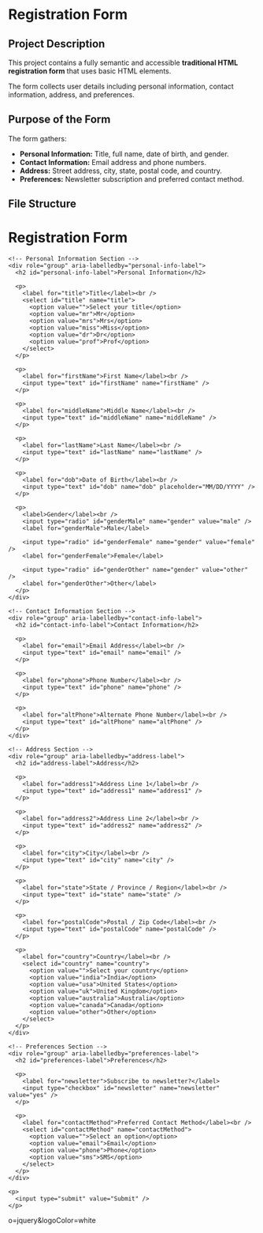 # Registration Form 

## Project Description

This project contains a fully semantic and accessible **traditional HTML registration form** that uses basic HTML elements. 

The form collects user details including personal information, contact information, address, and preferences.

## Purpose of the Form

The form gathers:

- **Personal Information:** Title, full name, date of birth, and gender.
- **Contact Information:** Email address and phone numbers.
- **Address:** Street address, city, state, postal code, and country.
- **Preferences:** Newsletter subscription and preferred contact method.

## File Structure

<!-- Improved compatibility of back to top link: See: https://github.com/othneildrew/Best-README-Template/pull/73 -->
<a id="readme-top">
<!DOCTYPE html>
<html lang="en">
<head>
  <meta charset="UTF-8" />
  <title>Registration Form</title>
</head>
<body>

  <h1>Registration Form</h1>

  <form action="#" method="post">

    <!-- Personal Information Section -->
    <div role="group" aria-labelledby="personal-info-label">
      <h2 id="personal-info-label">Personal Information</h2>

      <p>
        <label for="title">Title</label><br />
        <select id="title" name="title">
          <option value="">Select your title</option>
          <option value="mr">Mr</option>
          <option value="mrs">Mrs</option>
          <option value="miss">Miss</option>
          <option value="dr">Dr</option>
          <option value="prof">Prof</option>
        </select>
      </p>

      <p>
        <label for="firstName">First Name</label><br />
        <input type="text" id="firstName" name="firstName" />
      </p>

      <p>
        <label for="middleName">Middle Name</label><br />
        <input type="text" id="middleName" name="middleName" />
      </p>

      <p>
        <label for="lastName">Last Name</label><br />
        <input type="text" id="lastName" name="lastName" />
      </p>

      <p>
        <label for="dob">Date of Birth</label><br />
        <input type="text" id="dob" name="dob" placeholder="MM/DD/YYYY" />
      </p>

      <p>
        <label>Gender</label><br />
        <input type="radio" id="genderMale" name="gender" value="male" />
        <label for="genderMale">Male</label>

        <input type="radio" id="genderFemale" name="gender" value="female" />
        <label for="genderFemale">Female</label>

        <input type="radio" id="genderOther" name="gender" value="other" />
        <label for="genderOther">Other</label>
      </p>
    </div>

    <!-- Contact Information Section -->
    <div role="group" aria-labelledby="contact-info-label">
      <h2 id="contact-info-label">Contact Information</h2>

      <p>
        <label for="email">Email Address</label><br />
        <input type="text" id="email" name="email" />
      </p>

      <p>
        <label for="phone">Phone Number</label><br />
        <input type="text" id="phone" name="phone" />
      </p>

      <p>
        <label for="altPhone">Alternate Phone Number</label><br />
        <input type="text" id="altPhone" name="altPhone" />
      </p>
    </div>

    <!-- Address Section -->
    <div role="group" aria-labelledby="address-label">
      <h2 id="address-label">Address</h2>

      <p>
        <label for="address1">Address Line 1</label><br />
        <input type="text" id="address1" name="address1" />
      </p>

      <p>
        <label for="address2">Address Line 2</label><br />
        <input type="text" id="address2" name="address2" />
      </p>

      <p>
        <label for="city">City</label><br />
        <input type="text" id="city" name="city" />
      </p>

      <p>
        <label for="state">State / Province / Region</label><br />
        <input type="text" id="state" name="state" />
      </p>

      <p>
        <label for="postalCode">Postal / Zip Code</label><br />
        <input type="text" id="postalCode" name="postalCode" />
      </p>

      <p>
        <label for="country">Country</label><br />
        <select id="country" name="country">
          <option value="">Select your country</option>
          <option value="india">India</option>
          <option value="usa">United States</option>
          <option value="uk">United Kingdom</option>
          <option value="australia">Australia</option>
          <option value="canada">Canada</option>
          <option value="other">Other</option>
        </select>
      </p>
    </div>

    <!-- Preferences Section -->
    <div role="group" aria-labelledby="preferences-label">
      <h2 id="preferences-label">Preferences</h2>

      <p>
        <label for="newsletter">Subscribe to newsletter?</label>
        <input type="checkbox" id="newsletter" name="newsletter" value="yes" />
      </p>

      <p>
        <label for="contactMethod">Preferred Contact Method</label><br />
        <select id="contactMethod" name="contactMethod">
          <option value="">Select an option</option>
          <option value="email">Email</option>
          <option value="phone">Phone</option>
          <option value="sms">SMS</option>
        </select>
      </p>
    </div>

    <p>
      <input type="submit" value="Submit" />
    </p>

  </form>

</body>
</html>
</a>
<!--
https://yourusername.github.io/your-repo-name/




<!-- PROJECT SHIELDS -->
<!--
*** I'm using markdown "reference style" links for readability.
*** Reference links are enclosed in brackets [ ] instead of parentheses ( ).
*** See the bottom of this document for the declaration of the reference variables
*** for contributors-url, forks-url, etc. This is an optional, concise syntax you may use.
*** https://www.markdownguide.org/basic-syntax/#reference-style-links
-->o=jquery&logoColor=white

